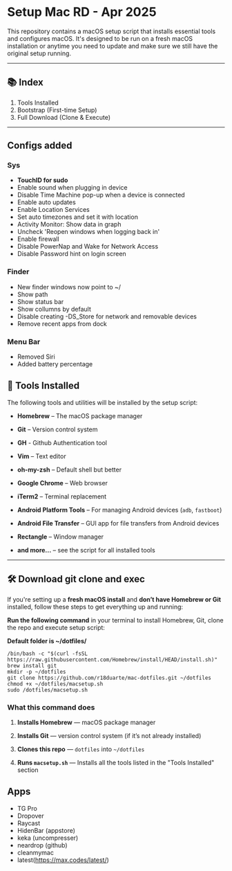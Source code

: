 # Setup Mac RD - Apr 2025

This repository contains a macOS setup script that installs essential tools and configures macOS. It's designed to be run on a fresh macOS installation or anytime you need to update and make sure we still have the original setup running.

---

## 📚 Index

1. Tools Installed
2. Bootstrap (First-time Setup)
3. Full Download (Clone & Execute)

---

## Configs added

### Sys

- **TouchID for sudo**
- Enable sound when plugging in device
- Disable Time Machine pop-up when a device is connected
- Enable auto updates
- Enable Location Services
- Set auto timezones and set it with location
- Activity Monitor: Show data in graph
- Uncheck 'Reopen windows when logging back in'
- Enable firewall
- Disable PowerNap and Wake for Network Access
- Disable Password hint on login screen

### Finder

- New finder windows now point to ~/
- Show path
- Show status bar
- Show collumns by default
- Disable creating -DS_Store for network and removable devices
- Remove recent apps from dock

### Menu Bar

- Removed Siri
- Added battery percentage

## 🔧 Tools Installed

The following tools and utilities will be installed by the setup script:

- **Homebrew** – The macOS package manager

- **Git** – Version control system

- **GH** - Github Authentication tool

- **Vim** – Text editor

- **oh-my-zsh** – Default shell but better

- **Google Chrome** – Web browser

- **iTerm2** – Terminal replacement

- **Android Platform Tools** – For managing Android devices (`adb`, `fastboot`)

- **Android File Transfer** – GUI app for file transfers from Android devices

- **Rectangle** – Window manager

- **and more...** – see the script for all installed tools

---

## 🛠 Download git clone and exec

If you're setting up a **fresh macOS install** and **don’t have Homebrew or Git** installed, follow these steps to get everything up and running:

**Run the following command** in your terminal to install Homebrew, Git, clone the repo and execute setup script:

**Default folder is ~/dotfiles/**

```
/bin/bash -c "$(curl -fsSL https://raw.githubusercontent.com/Homebrew/install/HEAD/install.sh)"
brew install git
mkdir -p ~/dotfiles
git clone https://github.com/r18duarte/mac-dotfiles.git ~/dotfiles
chmod +x ~/dotfiles/macsetup.sh
sudo /dotfiles/macsetup.sh
```

### What this command does

1. **Installs Homebrew** — macOS package manager

2. **Installs Git** — version control system (if it’s not already installed)

3. **Clones this repo** — `dotfiles` into `~/dotfiles`

4. **Runs `macsetup.sh`** — Installs all the tools listed in the "Tools Installed" section

## Apps

- TG Pro
- Dropover
- Raycast
- HidenBar (appstore)
- keka (uncompresser)
- neardrop (github)
- cleanmymac
- latest(https://max.codes/latest/)